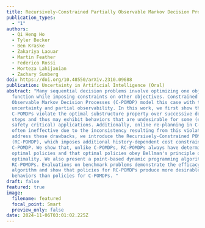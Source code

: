 ```yaml
---
title: Recursively-Constrained Partially Observable Markov Decision Processes
publication_types:
  - "1"
authors:
  - Qi Heng Ho
  - Tyler Becker
  - Ben Kraske
  - Zakariya Laouar
  - Martin Feather
  - Federico Rossi
  - Morteza Lahijanian
  - Zachary Sunberg
doi: https://doi.org/10.48550/arXiv.2310.09688
publication: Uncertainty in Artificial Intelligence (Oral)
abstract: "Many sequential decision problems involve optimizing one objective
  function while imposing constraints on other objectives. Constrained Partially
  Observable Markov Decision Processes (C-POMDP) model this case with transition
  uncertainty and partial observability. In this work, we first show that
  C-POMDPs violate the optimal substructure property over successive decision
  steps and thus may exhibit behaviors that are undesirable for some (e.g.,
  safety critical) applications. Additionally, online re-planning in C-POMDPs is
  often ineffective due to the inconsistency resulting from this violation. To
  address these drawbacks, we introduce the Recursively-Constrained POMDP
  (RC-POMDP), which imposes additional history-dependent cost constraints on the
  C-POMDP. We show that, unlike C-POMDPs, RC-POMDPs always have deterministic
  optimal policies and that optimal policies obey Bellman's principle of
  optimality. We also present a point-based dynamic programming algorithm for
  RC-POMDPs. Evaluations on benchmark problems demonstrate the efficacy of our
  algorithm and show that policies for RC-POMDPs produce more desirable
  behaviors than policies for C-POMDPs. "
draft: false
featured: true
image:
  filename: featured
  focal_point: Smart
  preview_only: false
date: 2024-11-06T03:01:02.225Z
---
```

